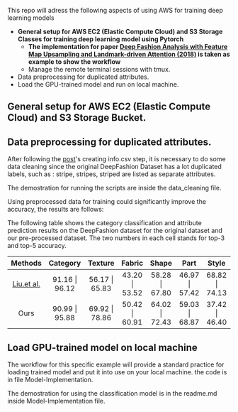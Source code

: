 This repo will adress the following aspects of using AWS for training deep learning models 

* **General setup for AWS EC2 (Elastic Compute Cloud) and S3 Storage Classes for training deep learning model using Pytorch**
  * **The implementation for paper [Deep Fashion Analysis with Feature Map Upsampling and Landmark-driven Attention (2018)](https://drive.google.com/file/d/1Dyj0JIziIrTRWMWDfPOapksnJM5iPzEi/view) is taken as example to show the workflow** 
  * Manage the remote terminal sessions with tmux.
* Data preprocessing for duplicated attributes.
* Load the GPU-trained model and run on local machine.


## General setup for AWS EC2 (Elastic Compute Cloud) and S3 Storage Bucket.


## Data preprocessing for duplicated attributes.

After following the [post](https://github.com/fdjingyuan/Deep-Fashion-Analysis-ECCV2018/)'s creating info.csv step, 
it is necessary to do some data cleaning since the original DeepFashion Dataset has a lot duplicated labels, 
such as : stripe, stripes, striped are listed as separate attributes.

The demostration for running the scripts are inside the data_cleaning file.

Using preprocessed data for training could significantly improve the accuracy, the results are follows:



The following table shows the category classification and attribute prediction results on the DeepFashion dataset for the original dataset and our pre-processed dataset. The two numbers in each cell stands for top-3 and top-5 accuracy. 

| Methods         | Category               | Texture                | Fabric         | Shape                  | Part                    | Style              | All                |
|:---------------:|:----------------------:|:----------------------:|:--------------:|:----------------------:|:-----------------------:|:------------------:|:------------------:|
| [Liu.et al.](https://drive.google.com/file/d/1Dyj0JIziIrTRWMWDfPOapksnJM5iPzEi/view)       | 91.16 \| 96.12 | 56.17 \| 65.83 | 43.20 \| 53.52 | 58.28 \| 67.80 | 46.97 \| 57.42  | 68.82 \| 74.13 | 54.69 \| 63.74 |
| Ours       | 90.99 \| 95.88 | 69.92 \| 78.86 | 50.42 \| 60.91 | 64.02 \| 72.43 | 59.03 \| 68.87  | 37.42 \| 46.40 | 31.13 \| 46.40 |





## Load GPU-trained model on local machine
The workflow for this specific example will provide a standard practice for loading trained model and put it into use on your local machine. the code is in file Model-Implementation.

The demostration for using the classification model is in the readme.md inside Model-Implementation file.

